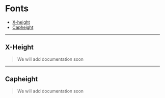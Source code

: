 # Fonts

- [X-height]()
- [Capheight]()

---
## X-Height
> We will add documentation soon
--- 
## Capheight
> We will add documentation soon